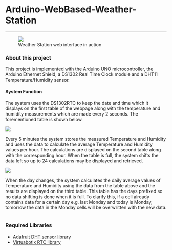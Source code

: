 <h1>Arduino-WebBased-Weather-Station</h1>
<hr>
<figure>
  <img src = "https://user-images.githubusercontent.com/11696874/78469800-f15ea700-772c-11ea-9fcb-70e8d113f4eb.png">
  <figcaption> Weather Station web interface in action</figcaption>
</figure>

<h3>About this project</h3>
  <p> This project is implemented with the Arduino UNO microcontroller, the Arduino Ethernet Shield, a DS1302 Real Time Clock module and a DHT11 Temperature/Humidity sensor.</p>
  <h4> System Function</h4>
  <p> The system uses the DS1302RTC to keep the date and time which it displays on the first table of the webpage along with the temperature and humidity measurements which are made every 2 seconds. The forementioned table is shown below.</p>
  <img src= "https://user-images.githubusercontent.com/11696874/78470346-6d5aee00-7731-11ea-907f-b30ef4c0a466.png">
  <p> Every 5 minutes the system stores the measured Temperature and Humidity and uses the data to calculate the average Temperature and Humidity values per hour. The calculations are displayed on the second table along with the corresponding hour. When the table is full, the system shifts the data left so up to 24 calculations may be displayed and retrieved.</p>
  <img src = "https://user-images.githubusercontent.com/11696874/78470478-9334c280-7732-11ea-8a5e-759969fea7df.png">
<p> When the day changes, the system calculates the daily average values of Temperature and Humidity using the data from the table above and the results are displayed on the third table. This table has the days prefixed so no data shifting is done when it is full. To clarify this, if a cell already contains data for a certain day e.g. last Monday and today is Monday, tomorrow the data in the Monday cells will be overwritten with the new data.</p>
  <img src = "">
  

<h3>Required Libraries</h3>
<ul>
  <li><a href = "https://github.com/adafruit/DHT-sensor-library">Adafruit DHT sensor library</li>
  <li><a href = "https://github.com/chrisfryer78/ArduinoRTClibrary">Virtuabotix RTC library</li>
</ul>
